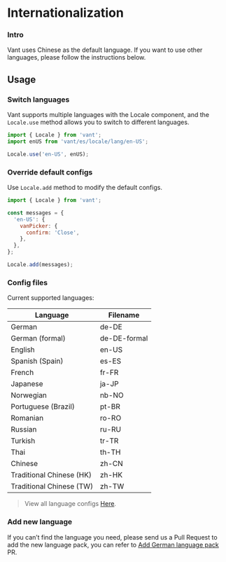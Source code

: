 # Internationalization

### Intro

Vant uses Chinese as the default language. If you want to use other languages, please follow the instructions below.

## Usage

### Switch languages

Vant supports multiple languages with the Locale component, and the `Locale.use` method allows you to switch to different languages.

```js
import { Locale } from 'vant';
import enUS from 'vant/es/locale/lang/en-US';

Locale.use('en-US', enUS);
```

### Override default configs

Use `Locale.add` method to modify the default configs.

```js
import { Locale } from 'vant';

const messages = {
  'en-US': {
    vanPicker: {
      confirm: 'Close',
    },
  },
};

Locale.add(messages);
```

### Config files

Current supported languages:

| Language                 | Filename     |
| ------------------------ | ------------ |
| German                   | de-DE        |
| German (formal)          | de-DE-formal |
| English                  | en-US        |
| Spanish (Spain)          | es-ES        |
| French                   | fr-FR        |
| Japanese                 | ja-JP        |
| Norwegian                | nb-NO        |
| Portuguese (Brazil)      | pt-BR        |
| Romanian                 | ro-RO        |
| Russian                  | ru-RU        |
| Turkish                  | tr-TR        |
| Thai                     | th-TH        |
| Chinese                  | zh-CN        |
| Traditional Chinese (HK) | zh-HK        |
| Traditional Chinese (TW) | zh-TW        |

> View all language configs [Here](https://github.com/youzan/vant/tree/dev/packages/vant/src/locale/lang).

### Add new language

If you can’t find the language you need, please send us a Pull Request to add the new language pack, you can refer to [Add German language pack](https://github.com/youzan/vant/pull/7245) PR.
